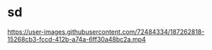 # sd

https://user-images.githubusercontent.com/72484334/187262818-15268cb3-fccd-412b-a74a-6ff30a48bc2a.mp4

